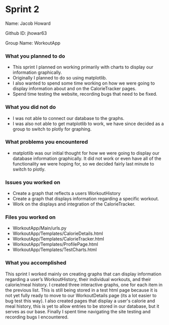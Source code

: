 # Sprint 2

Name: Jacob Howard

Github ID: jhowar63

Group Name: WorkoutApp

### What you planned to do
- This sprint I planned on working primarily with charts to display our information graphically.
- Originally I planned to do so using matplotlib.
- I also wanted to spend some time working on how we were going to display information about and on the CalorieTracker pages.
- Spend time testing the website, recording bugs that need to be fixed.


### What you did not do
- I was not able to connect our database to the graphs.
- I was also not able to get matplotlib to work, we have since decided as a group to switch to plotly for graphing.

### What problems you encountered
- matplotlib was our initial thought for how we were going to display our database information graphically. 
  It did not work or even have all of the functionality we were hoping for, so we decided fairly last minute to switch to plotly.

### Issues you worked on
- Create a graph that reflects a users WorkoutHistory
- Create a graph that displays information regarding a specific workout.
- Work on the displays and integration of the CalorieTracker.

### Files you worked on
- WorkoutApp/Main/urls.py
- WorkoutApp/Templates/CalorieDetails.html
- WorkoutApp/Templates/CalorieTracker.html
- WorkoutApp/Templates/ProfilePage.html
- WorkoutApp/Templates/TestCharts.html


### What you accomplished
This sprint I worked mainly on creating graphs that can display information regarding a user’s WorkoutHistory, their individual workouts, and their calorie/meal history. 
I created three interactive graphs, one for each item in the previous list. 
This is still being stored in a test html page because it is not yet fully ready to move to our WorkoutDetails page (its a lot easier to bug test this way). 
I also created pages that display a user's calorie and meal history, this is yet to allow entries to be stored in our database, but it serves as our base. 
Finally I spent time navigating the site testing and recording bugs I encountered.

